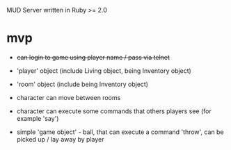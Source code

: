 MUD Server written in Ruby >= 2.0

mvp
========
* ~~can login to game using player name / pass via telnet~~


* 'player' object (include Living object, being Inventory object)
* 'room'   object (include being Inventory object)

* character can move between rooms
* character can execute some commands that others players see (for example 'say')
* simple 'game object' - ball, that can execute a command 'throw', can be picked up / lay away by player
